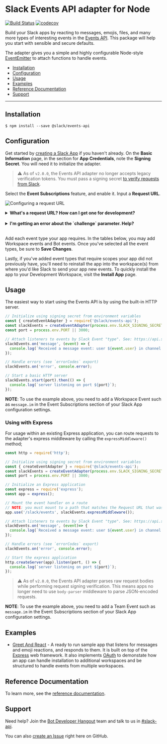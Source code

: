 # Slack Events API adapter for Node

[![Build Status](https://travis-ci.org/slackapi/node-slack-events-api.svg?branch=master)](https://travis-ci.org/slackapi/node-slack-events-api)
[![codecov](https://codecov.io/gh/slackapi/node-slack-events-api/branch/master/graph/badge.svg)](https://codecov.io/gh/slackapi/node-slack-events-api)

Build your Slack apps by reacting to messages, emojis, files, and many more types of interesting
events in the [Events API](https://api.slack.com/events-api). This package will help you start
with sensible and secure defaults.

The adapter gives you a simple and highly configurable Node-style [EventEmitter](https://nodejs.org/dist/latest/docs/api/events.html#events_class_eventemitter) to attach functions
to handle events.

*  [Installation](#installation)
*  [Configuration](#configuration)
*  [Usage](#usage)
*  [Examples](#examples)
*  [Reference Documentation](#reference_documentation)
*  [Support](#support)

---

## Installation

```
$ npm install --save @slack/events-api
```

## Configuration

Get started by [creating a Slack App](https://api.slack.com/apps/new) if you haven't already.
On the **Basic Information** page, in the section for **App Credentials**, note the
**Signing Secret**. You will need it to initialize the adapter.

> ⚠️ As of `v2.0.0`, the Events API adapter no longer accepts legacy verification tokens.
You must pass a signing secret [to verify requests from Slack](https://api.slack.com/docs/verifying-requests-from-slack).

Select the **Event Subscriptions** feature, and enable it. Input a **Request URL**.

![Configuring a request URL](support/event-subscriptions.gif)

<details>
<summary><strong>What's a request URL? How can I get one for development?</strong></summary>

Slack will send requests to your app server each time an event from a subscription is triggered.
In order to reach your server, you have to tell Slack where your app is listening for those
requests. This location is the request URL.

If you're just getting started with development, you may not have a publicly accessible URL for
your app. We recommend using a development proxy, such as [ngrok](https://ngrok.com/) or
[localtunnel](https://localtunnel.github.io/www/), to generate a URL that can forward requests to
your local machine. Once you've installed the development proxy of your choice, run it to begin
forwarding requests to a specific port (for example, 3000).

> ngrok: `ngrok http 3000`

> localtunnel: `lt --port 3000`

![Starting a development proxy](support/ngrok.gif)

The output should show you a newly generated URL that you can use (ngrok will actually show you two
and we recommend the one that begins with "https"). Let's call this the base URL (for example,
`https://e0e88971.ngrok.io`)

To create the request URL, we add the path where our app listens for events onto the end of
the base URL. If you are using the built-in HTTP server it is set to `/slack/events`. In this
example the request URL would be `https://e0e88971.ngrok.io/slack/events`. If you are using the
Express middlware, you can set whichever path you like, just remember to make the path you mount the
middleware into the application the same as the one you configure in Slack.
</details>

<br/>

<details>
<summary><strong>I'm getting an error about the `challenge` parameter. Help?</strong></summary>

Before you can save the subscription, your app will need to respond to a challenge at your chosen
request URL. I know what you're thinking: 🤔 _How can I respond if I haven't written my app yet?_
This package comes with a command line tool which starts a server that can properly respond to the
challenge. If you're using the development proxy as described above, you can run the tool from
inside your project directory (after this package has been installed) with the following command:

```bash
./node_modules/.bin/slack-verify --secret <signing_secret> [--path=/slack/events] [--port=3000]
```

You'll need to substitute your own signing secret for `<signing_secret>`. The path and port values
are optional. If your request URL includes a different path, you should specify it with
`--path=/my/path/here` (no brackets). Similarly, if your development proxy is forwarding requests to
a different port, you should specify it with `--port=8888` (no brackets). If you're using the
defaults, you can ignore everything after `<signing_secret>`. You should **only use the command line
tool in development**. If your app is up and running, the adapter will automatically respond to
challenges.

You might need to click "Retry" in the Request URL input to ask Slack to send the challenge
again. Once the request URL is verified, you can terminate the two processes (command line tool and
development server) with Ctrl+C.
</details>

<br/>

Add each event type your app requires. In the tables below, you may add Workspace events and Bot events.
Once you've selected all the event types, be sure to **Save Changes**.

Lastly, if you've added event types that require scopes your app did not previously have, you'll need to
reinstall the app into the workspace(s) from where you'd like Slack to send your app new events. To quickly
install the app to your Development Workspace, visit the **Install App** page.

## Usage

The easiest way to start using the Events API is by using the built-in HTTP server.

```javascript
// Initialize using signing secret from environment variables
const { createEventAdapter } = require('@slack/events-api');
const slackEvents = createEventAdapter(process.env.SLACK_SIGNING_SECRET);
const port = process.env.PORT || 3000;

// Attach listeners to events by Slack Event "type". See: https://api.slack.com/events/message.im
slackEvents.on('message', (event) => {
  console.log(`Received a message event: user ${event.user} in channel ${event.channel} says ${event.text}`);
});

// Handle errors (see `errorCodes` export)
slackEvents.on('error', console.error);

// Start a basic HTTP server
slackEvents.start(port).then(() => {
  console.log(`server listening on port ${port}`);
});
```

**NOTE**: To use the example above, you need to add a Workspace Event such as `message.im` in the Event
Subscriptions section of your Slack App configuration settings.

### Using with Express

For usage within an existing Express application, you can route requests to the adapter's express
middleware by calling the `expressMiddleware()` method;

```javascript
const http = require('http');

// Initialize using signing secret from environment variables
const { createEventAdapter } = require('@slack/events-api');
const slackEvents = createEventAdapter(process.env.SLACK_SIGNING_SECRET);
const port = process.env.PORT || 3000;

// Initialize an Express application
const express = require('express');
const app = express();

// Mount the event handler on a route
// NOTE: you must mount to a path that matches the Request URL that was configured earlier
app.use('/slack/events', slackEvents.expressMiddleware());

// Attach listeners to events by Slack Event "type". See: https://api.slack.com/events/message.im
slackEvents.on('message', (event)=> {
  console.log(`Received a message event: user ${event.user} in channel ${event.channel} says ${event.text}`);
});

// Handle errors (see `errorCodes` export)
slackEvents.on('error', console.error);

// Start the express application
http.createServer(app).listen(port, () => {
  console.log(`server listening on port ${port}`);
});
```

> ⚠️ As of `v2.0.0`, the Events API adapter parses raw request bodies while performing request signing verification. This means apps no longer need to use `body-parser` middleware to parse JSON-encoded requests.

**NOTE**: To use the example above, you need to add a Team Event such as `message.im` in the Event
Subscriptions section of your Slack App configuration settings.

## Examples

*  [Greet And React](examples/greet-and-react) - A ready to run sample app that listens for messages and
   emoji reactions, and responds to them. It is built on top of the [Express](https://expressjs.com) web framework. It also implements [OAuth](https://api.slack.com/docs/oauth) to demonstate how an app can handle
   installation to additional workspaces and be structured to handle events from multiple workspaces.

## Reference Documentation

To learn more, see the [reference documentation](docs/reference.md).

## Support

Need help? Join the [Bot Developer Hangout](https://community.botkit.ai) team and talk to us in
[#slack-api](https://dev4slack.slack.com/messages/slack-api/).

You can also [create an Issue](https://github.com/slackapi/node-slack-events-api/issues/new)
right here on GitHub.
